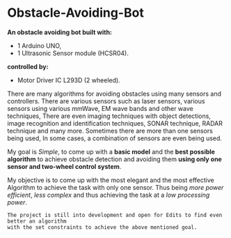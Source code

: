 Obstacle-Avoiding-Bot
===


**An obstacle avoiding bot built with:**
* 1 Arduino UNO,
* 1 Ultrasonic Sensor module (HCSR04).


**controlled by:** 
* Motor Driver IC L293D (2 wheeled). 


There are many algorithms for avoiding obstacles using many sensors and controllers. There are various sensors such as laser sensors, various sensors using various mmWave, EM wave bands and other wave techniques, There are even imaging techniques with object detections, image recognition and identification techniques, SONAR technique, RADAR technique and many more. Sometimes there are more than one sensors being used, In some cases, a combination of sensors are even being used.

My goal is *Simple*, to come up with a **basic model** and the **best possible algorithm** to achieve obstacle detection and avoiding them **using only one sensor and two-wheel control system**.

My objective is to come up with the most elegant and the most effective Algorithm to achieve the task with only one sensor. Thus being *more power efficient*, *less complex* and thus achieving the task at a *low processing power*.


``` 
The project is still into development and open for Edits to find even better an algorithm
with the set constraints to achieve the above mentioned goal.
```
